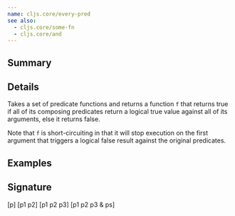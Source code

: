```yaml
---
name: cljs.core/every-pred
see also:
  - cljs.core/some-fn
  - cljs.core/and
---
```


## Summary

## Details

Takes a set of predicate functions and returns a function `f` that returns true
if all of its composing predicates return a logical true value against all of
its arguments, else it returns false.

Note that `f` is short-circuiting in that it will stop execution on the first
argument that triggers a logical false result against the original predicates.

## Examples

## Signature
[p]
[p1 p2]
[p1 p2 p3]
[p1 p2 p3 & ps]
